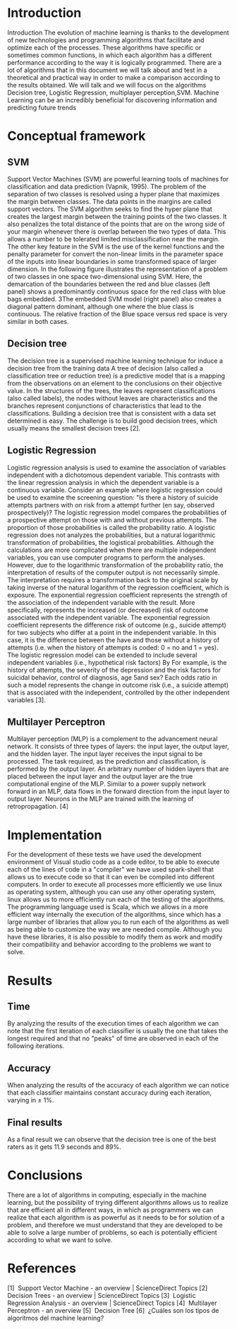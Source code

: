 # Introduction
Introduction
The evolution of machine learning is thanks to the development of new technologies and programming algorithms that facilitate and optimize each of the processes. These algorithms have specific or sometimes common functions, in which each algorithm has a different performance according to the way it is logically programmed. There are a lot of algorithms that in this document we will talk about and test in a theoretical and practical way in order to make a comparison according to the results obtained. We will talk and we will focus on the algorithms Decision tree, Logistic Regression, multiplayer perception,SVM. Machine Learning can be an incredibly beneficial for discovering information and predicting future trends

# Conceptual framework
## SVM
Support Vector Machines (SVM) are powerful learning tools
of machines for classification and data prediction (Vapnik, 1995). The problem of
the separation of two classes is resolved using a hyper plane that maximizes the
margin between classes. The data points in the margins are called support vectors.
The SVM algorithm seeks to find the hyper plane that creates the largest margin between the
training points of the two classes. It also penalizes the total distance of the
points that are on the wrong side of your margin whenever there is
overlap between the two types of data. This allows a number to be tolerated
limited misclassification near the margin. The other key feature in the
SVM is the use of the kernel functions and the penalty parameter for
convert the non-linear limits in the parameter space of the inputs into
linear boundaries in some transformed space of larger dimension. In the following
figure illustrates the representation of a problem of two classes in one space
two-dimensional using SVM.
Here, the demarcation of the boundaries between the red and blue classes (left panel)
shows a predominantly continuous space for the red class with blue bags
embedded.
3The embedded SVM model (right panel) also creates a diagonal pattern
dominant, although one where the blue class is continuous. The relative fraction of the
Blue space versus red space is very similar in both cases.
## Decision tree
The decision tree is a supervised machine learning technique for
induce a decision tree from the training data A tree of
decision (also called a classification tree or reduction tree) is a
predictive model that is a mapping from the observations on an element to
the conclusions on their objective value. In the structures of the trees, the leaves
represent classifications (also called labels), the nodes without leaves are
characteristics and the branches represent conjunctions of characteristics that lead
to the classifications.
Building a decision tree that is consistent with a data set
determined is easy. The challenge is to build good decision trees, which
usually means the smallest decision trees [2].
## Logistic Regression
Logistic regression analysis is used to examine the association of variables
independent with a dichotomous dependent variable. This contrasts with the
linear regression analysis in which the dependent variable is a continuous variable.
Consider an example where logistic regression could be used to examine
the screening question: "Is there a history of suicide attempts
partners with on
risk
from
a
attempt
further
(en
say,
observed
prospectively)? The logistic regression model compares the probabilities of a
prospective attempt on those with and without previous attempts. The proportion of those
probabilities is called the probability ratio. A logistic regression does not
analyzes the probabilities, but a natural logarithmic transformation of
probabilities, the logistical probabilities. Although the calculations are more
complicated when there are multiple independent variables, you can use
computer programs to perform the analyses. However, due to the
logarithmic transformation of the probability ratio, the interpretation of
results of the computer output is not necessarily simple. The
interpretation requires a transformation back to the original scale by taking
inverse of the natural logarithm of the regression coefficient, which is
exposure. The exponential regression coefficient represents the strength of the
association of the independent variable with the result. More specifically,
represents the increased (or decreased) risk of outcome associated with the
independent variable. The exponential regression coefficient represents the difference
risk of outcome (e.g., suicide attempt) for two subjects who differ
at a point in the independent variable. In this case, it is the difference between the
have and those without a history of attempts (i.e. when the history of attempts
is coded: 0 = no and 1 = yes). The logistic regression model can be extended to
include several independent variables (i.e., hypothetical risk factors) By
For example, is the history of attempts, the severity of the depression and the
risk factors for suicidal behavior, control of diagnosis, age
5and sex? Each odds ratio in such a model represents the change in
outcome risk (i.e., a suicide attempt) that is associated with the
independent, controlled by the other independent variables [3].

## Multilayer Perceptron
Multilayer perception (MLP) is a complement to the advancement neural network.
It consists of three types of layers: the input layer, the output layer, and the hidden layer.
The input layer receives the input signal to be processed. The task required,
as the prediction and classification, is performed by the output layer. An arbitrary number
of hidden layers that are placed between the input layer and the output layer are the
true computational engine of the MLP. Similar to a power supply network
forward in an MLP, data flows in the forward direction from the
input layer to output layer. Neurons in the MLP are trained with the
learning of retropropagation. [4]

# Implementation
For the development of these tests we have used the development environment of Visual
studio code as a code editor, to be able to execute each of the lines of
code in a "compiler" we have used spark-shell that allows us to execute
code so that it can even be compiled into different
computers. In order to execute all processes more efficiently
we use linux as operating system, although you can use any other
operating system, linux allows us to more efficiently run each of the
testing of the algorithms. The programming language used is Scala, which we
allows in a more efficient way internally the execution of the algorithms, since
which has a large number of libraries that allow you to run each of the
algorithms as well as being able to customize the way we are needed
compile. Although you have these libraries, it is also possible to modify them as
work and modify their compatibility and behavior according to the
problems we want to solve.

# Results
## Time
By analyzing the results of the execution times of each algorithm we can
note that the first iteration of each classifier is usually the one that takes the longest
required and that no "peaks" of time are observed in each of the following
iterations.
## Accuracy
When analyzing the results of the accuracy of each algorithm we can notice that each
classifier maintains constant accuracy during each iteration, varying in
± 1%.
## Final results
As a final result we can observe that the decision tree is one
of the best raters as it gets 11.9 seconds and 89%.

# Conclusions
There are a lot of algorithms in computing, especially in the machine
learning, but the possibility of trying different algorithms allows us to realize
that are efficient all in different ways, in which as programmers
we can realize that each algorithm is as powerful as it needs to be for
solution of a problem, and therefore we must understand that they are developed to
be able to solve a large number of problems, so each is potentially
efficient according to what we want to solve.

# References
[1] ​ Support Vector Machine - an overview | ScienceDirect Topics
[2] ​ Decision Trees - an overview | ScienceDirect Topics
[3] ​ Logistic Regression Analysis - an overview | ScienceDirect Topics
[4] ​ Multilayer Perceptron - an overview
[5] ​ Decision Tree
[6] ​ ¿Cuáles son los tipos de algoritmos del machine learning?